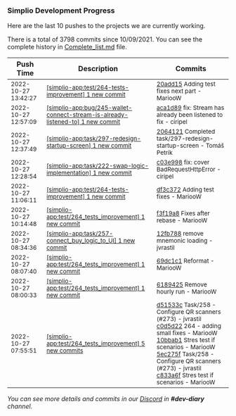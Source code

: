 
### Simplio Development Progress

Here are the last 10 pushes to the projects we are currently working.

There is a total of 3798 commits since 10/09/2021. You can see the complete history in
 [Complete_list.md](Complete_list.md) file.

| Push Time | Description | Commits |
| --- | --- | --- |
| <sub>2022-10-27 13:42:27</sub> | <sub>[[simplio-app:test/264\-tests\-improvement] 1 new commit](https://github.com/SimplioOfficial/simplio-app/commit/20add15caf4f665ab26d7d32c41c7d0d87678dd5)</sub> | <sub>[20add15](https://github.com/SimplioOfficial/simplio-app/commit/20add15caf4f665ab26d7d32c41c7d0d87678dd5) Adding test fixes next part - MariooW</sub> |
| <sub>2022-10-27 12:57:09</sub> | <sub>[[simplio-app:bug/245\-wallet\-connect\-stream\-is\-already\-listened\-to] 1 new commit](https://github.com/SimplioOfficial/simplio-app/commit/aca1d89ea533a08e5b1c50bea7d8a75e735db80f)</sub> | <sub>[aca1d89](https://github.com/SimplioOfficial/simplio-app/commit/aca1d89ea533a08e5b1c50bea7d8a75e735db80f) fix: Stream has already been listened to fix - ciripel</sub> |
| <sub>2022-10-27 12:37:49</sub> | <sub>[[simplio-app:task/297\-redesign\-startup\-screen] 1 new commit](https://github.com/SimplioOfficial/simplio-app/commit/2064121134207323ea66a82a68dfec1ce9719f0e)</sub> | <sub>[2064121](https://github.com/SimplioOfficial/simplio-app/commit/2064121134207323ea66a82a68dfec1ce9719f0e) Completed task/297-redesign-startup-screen - Tomáš Petrík</sub> |
| <sub>2022-10-27 12:28:54</sub> | <sub>[[simplio-app:task/222\-swap\-logic\-implementation] 1 new commit](https://github.com/SimplioOfficial/simplio-app/commit/c03e998d8135d605395271e6d63a38f350f74318)</sub> | <sub>[c03e998](https://github.com/SimplioOfficial/simplio-app/commit/c03e998d8135d605395271e6d63a38f350f74318) fix: cover BadRequestHttpError - ciripel</sub> |
| <sub>2022-10-27 11:06:11</sub> | <sub>[[simplio-app:test/264\-tests\-improvement] 1 new commit](https://github.com/SimplioOfficial/simplio-app/commit/df3c37259290099d2958cfa6aa90fb54bbf54d9c)</sub> | <sub>[df3c372](https://github.com/SimplioOfficial/simplio-app/commit/df3c37259290099d2958cfa6aa90fb54bbf54d9c) Adding test fixes - MariooW</sub> |
| <sub>2022-10-27 10:14:48</sub> | <sub>[[simplio-app:test/264\_tests\_improvement] 1 new commit](https://github.com/SimplioOfficial/simplio-app/commit/f3f19a8d2ccfdf305265587721aa27e5437778ef)</sub> | <sub>[f3f19a8](https://github.com/SimplioOfficial/simplio-app/commit/f3f19a8d2ccfdf305265587721aa27e5437778ef) Fixes after rebase - MariooW</sub> |
| <sub>2022-10-27 08:34:36</sub> | <sub>[[simplio-app:task/257\-connect\_buy\_logic\_to\_UI] 1 new commit](https://github.com/SimplioOfficial/simplio-app/commit/12fb7885b0af21349ab3efd6335d5e8cb73e7509)</sub> | <sub>[12fb788](https://github.com/SimplioOfficial/simplio-app/commit/12fb7885b0af21349ab3efd6335d5e8cb73e7509) remove mnemonic loading - jvrastil</sub> |
| <sub>2022-10-27 08:07:40</sub> | <sub>[[simplio-app:test/264\_tests\_improvement] 1 new commit](https://github.com/SimplioOfficial/simplio-app/commit/69dc1c1ed28aa0115f3722aceac2a8e0b2049675)</sub> | <sub>[69dc1c1](https://github.com/SimplioOfficial/simplio-app/commit/69dc1c1ed28aa0115f3722aceac2a8e0b2049675) Reformat - MariooW</sub> |
| <sub>2022-10-27 08:00:33</sub> | <sub>[[simplio-app:test/264\_tests\_improvement] 1 new commit](https://github.com/SimplioOfficial/simplio-app/commit/618942580a03610eb35f3d3a86c116f1097aa8a3)</sub> | <sub>[6189425](https://github.com/SimplioOfficial/simplio-app/commit/618942580a03610eb35f3d3a86c116f1097aa8a3) Remove hourly run - MariooW</sub> |
| <sub>2022-10-27 07:55:51</sub> | <sub>[[simplio-app:test/264\_tests\_improvement] 5 new commits](https://github.com/SimplioOfficial/simplio-app/compare/5e0d07162fac...c833a6fa573c)</sub> | <sub>[d51533c](https://github.com/SimplioOfficial/simplio-app/commit/d51533cbda1d06022319804c81fb119052657d34) Task/258 - Configure QR scanners (#273) - jvrastil<br>[c0d5d22](https://github.com/SimplioOfficial/simplio-app/commit/c0d5d22b80f58043ea7a96b85cc03f5357fac810) 264 - adding small fixes - MariooW<br>[10bbab1](https://github.com/SimplioOfficial/simplio-app/commit/10bbab11084928298774c334f54d703c27c109ce) Stres test if scenarios - MariooW<br>[5ec275f](https://github.com/SimplioOfficial/simplio-app/commit/5ec275ffd6ce6237185ef5aa23ec1c3da777c708) Task/258 - Configure QR scanners (#273) - jvrastil<br>[c833a6f](https://github.com/SimplioOfficial/simplio-app/commit/c833a6fa573c70b2bdc50411be4b1e6035597bf4) Stres test if scenarios - MariooW</sub> |

_You can see more details and commits in our [Discord](https://discord.gg/aKhjuwZmdP) in **#dev-diary** channel._
